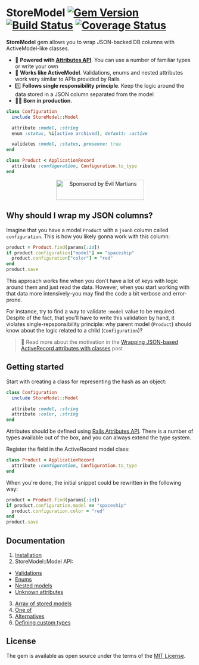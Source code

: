 # StoreModel [![Gem Version](https://badge.fury.io/rb/store_model.svg)](https://rubygems.org/gems/store_model) [![Build Status](https://travis-ci.org/DmitryTsepelev/store_model.svg?branch=master)](https://travis-ci.org/DmitryTsepelev/store_model) [![Coverage Status](https://coveralls.io/repos/github/DmitryTsepelev/store_model/badge.svg?branch=master)](https://coveralls.io/github/DmitryTsepelev/store_model?branch=master)

**StoreModel** gem allows you to wrap JSON-backed DB columns with ActiveModel-like classes.

- 💪 **Powered with [Attributes API](https://api.rubyonrails.org/classes/ActiveRecord/Attributes/ClassMethods.html)**. You can use a number of familiar types or write your own
- 🔧 **Works like ActiveModel**. Validations, enums and nested attributes work very similar to APIs provided by Rails
- 1️⃣ **Follows single responsibility principle**. Keep the logic around the data stored in a JSON column separated from the model
- 👷‍♂️ **Born in production**.

```ruby
class Configuration
  include StoreModel::Model

  attribute :model, :string
  enum :status, %i[active archived], default: :active

  validates :model, :status, presence: true
end

class Product < ApplicationRecord
  attribute :configuration, Configuration.to_type
end
```

<p align="center">
  <a href="https://evilmartians.com/?utm_source=store_model">
    <img src="https://evilmartians.com/badges/sponsored-by-evil-martians.svg" alt="Sponsored by Evil Martians" width="236" height="54">
  </a>
</p>

## Why should I wrap my JSON columns?

Imagine that you have a model `Product` with a `jsonb` column called `configuration`. This is how you likely gonna work with this column:

```ruby
product = Product.find(params[:id])
if product.configuration["model"] == "spaceship"
  product.configuration["color"] = "red"
end
product.save
```

This approach works fine when you don't have a lot of keys with logic around them and just read the data. However, when you start working with that data more intensively–you may find the code a bit verbose and error-prone.

For instance, try to find a way to validate `:model` value to be required. Despite of the fact, that you'll have to write this validation by hand, it violates single-repsponsibility principle: why parent model (`Product`) should know about the logic related to a child (`Configuration`)?

> 📖 Read more about the motivation in the [Wrapping JSON-based ActiveRecord attributes with classes](https://dev.to/evilmartians/wrapping-json-based-activerecord-attributes-with-classes-4apf) post

## Getting started

Start with creating a class for representing the hash as an object:

```ruby
class Configuration
  include StoreModel::Model

  attribute :model, :string
  attribute :color, :string
end
```

Attributes should be defined using [Rails Attributes API](https://api.rubyonrails.org/classes/ActiveRecord/Attributes/ClassMethods.html). There is a number of types available out of the box, and you can always extend the type system.

Register the field in the ActiveRecord model class:

```ruby
class Product < ApplicationRecord
  attribute :configuration, Configuration.to_type
end
```

When you're done, the initial snippet could be rewritten in the following way:

```ruby
product = Product.find(params[:id])
if product.configuration.model == "spaceship"
  product.configuration.color = "red"
end
product.save
```

## Documentation

1. [Installation](./docs/installation.md)
2. StoreModel::Model API:
  * [Validations](./docs/validations.md)
  * [Enums](./docs/enums.md)
  * [Nested models](./docs/nested_models.md)
  * [Unknown attributes](./docs/unknown_attributes.md)
3. [Array of stored models](./docs/array_of_stored_models.md)
4. [One of](./docs/one_of.md)
4. [Alternatives](./docs/alternatives.md)
5. [Defining custom types](./docs/defining_custom_types.md)

## License

The gem is available as open source under the terms of the [MIT License](https://opensource.org/licenses/MIT).
